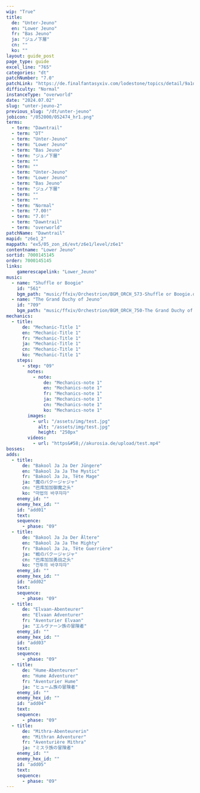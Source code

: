 ```yaml
---
wip: "True"
title:
  de: "Unter-Jeuno"
  en: "Lower Jeuno"
  fr: "Bas Jeuno"
  ja: "ジュノ下層"
  cn: ""
  ko: ""
layout: guide_post
page_type: guide
excel_line: "765"
categories: "dt"
patchNumber: "7.0"
patchLink: "https://de.finalfantasyxiv.com/lodestone/topics/detail/9a1d2364c6f0fed72a164f3252a59073f7d0c4fc"
difficulty: "Normal"
instanceType: "overworld"
date: "2024.07.02"
slug: "unter-jeuno-2"
previous_slug: "/dt/unter-jeuno"
jobicon: "/052000/052474_hr1.png"
terms:
  - term: "Dawntrail"
  - term: "DT"
  - term: "Unter-Jeuno"
  - term: "Lower Jeuno"
  - term: "Bas Jeuno"
  - term: "ジュノ下層"
  - term: ""
  - term: ""
  - term: "Unter-Jeuno"
  - term: "Lower Jeuno"
  - term: "Bas Jeuno"
  - term: "ジュノ下層"
  - term: ""
  - term: ""
  - term: "Normal"
  - term: "7.00!"
  - term: "7.0!"
  - term: "Dawntrail"
  - term: "overworld"
patchName: "Dawntrail"
mapid: "z6e1_2"
mappath: "ex5/05_zon_z6/evt/z6e1/level/z6e1"
contentname: "Lower Jeuno"
sortid: 7000145145
order: 7000145145
links:
    gamerescapelink: "Lower_Jeuno"
music:
  - name: "Shuffle or Boogie"
    id: "561"
    bgm_path: "music/ffxiv/Orchestrion/BGM_ORCH_573-Shuffle or Boogie.ogg"
  - name: "The Grand Duchy of Jeuno"
    id: "709"
    bgm_path: "music/ffxiv/Orchestrion/BGM_ORCH_750-The Grand Duchy of Jeuno.ogg"
mechanics:
  - title:
      de: "Mechanic-Title 1"
      en: "Mechanic-Title 1"
      fr: "Mechanic-Title 1"
      ja: "Mechanic-Title 1"
      cn: "Mechanic-Title 1"
      ko: "Mechanic-Title 1"
    steps:
      - step: "09"
        notes:
          - note:
              de: "Mechanics-note 1"
              en: "Mechanics-note 1"
              fr: "Mechanics-note 1"
              ja: "Mechanics-note 1"
              cn: "Mechanics-note 1"
              ko: "Mechanics-note 1"
        images:
          - url: "/assets/img/test.jpg"
            alt: "/assets/img/test.jpg"
            height: "250px"
        videos:
          - url: "https&#58;//akurosia.de/upload/test.mp4"
bosses:
adds:
  - title:
      de: "Bakool Ja Ja Der Jüngere"
      en: "Bakool Ja Ja The Mystic"
      fr: "Bakool Ja Ja, Tête Mage"
      ja: "魔のバクージャジャ"
      cn: "巴库加加御魔之头"
      ko: "마법의 바쿠쟈쟈"
    enemy_id: ""
    enemy_hex_id: ""
    id: "add01"
    text:
    sequence:
      - phase: "09"
  - title:
      de: "Bakool Ja Ja Der Ältere"
      en: "Bakool Ja Ja The Mighty"
      fr: "Bakool Ja Ja, Tête Guerrière"
      ja: "戦のバクージャジャ"
      cn: "巴库加加勇战之头"
      ko: "전투의 바쿠쟈쟈"
    enemy_id: ""
    enemy_hex_id: ""
    id: "add02"
    text:
    sequence:
      - phase: "09"
  - title:
      de: "Elvaan-Abenteurer"
      en: "Elvaan Adventurer"
      fr: "Aventurier Elvaan"
      ja: "エルヴァーン族の冒険者"
    enemy_id: ""
    enemy_hex_id: ""
    id: "add03"
    text:
    sequence:
      - phase: "09"
  - title:
      de: "Hume-Abenteurer"
      en: "Hume Adventurer"
      fr: "Aventurier Hume"
      ja: "ヒューム族の冒険者"
    enemy_id: ""
    enemy_hex_id: ""
    id: "add04"
    text:
    sequence:
      - phase: "09"
  - title:
      de: "Mithra-Abenteurerin"
      en: "Mithran Adventurer"
      fr: "Aventurière Mithra"
      ja: "ミスラ族の冒険者"
    enemy_id: ""
    enemy_hex_id: ""
    id: "add05"
    text:
    sequence:
      - phase: "09"
---
```

